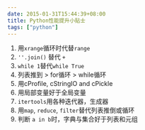 ```yaml
---
date: 2015-01-31T15:44:39+08:00
title: Python性能提升小贴士
tags: ["python"]
---
```


1. 用`xrange`循环时代替`range`
2. `''.join()` 替代 `+`
3. `while 1`替代`while True`
4. 列表推到 > for循环 > while循环
5. 用cProfile, cStringIO and cPickle
6. 用局部变量好于全局变量
7. `itertools`用各种迭代器，生成器
8. 用`map`, `reduce`, `filter`替代列表推倒或循环
9. 判断 `a in b`时，字典与集合好于列表和元组
